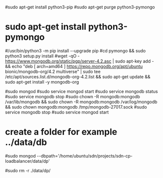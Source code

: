 



#sudo apt-get install python3-pip
#sudo apt-get purge python3-pymongo
# sudo apt-get install python3-pymongo
#/usr/bin/python3 -m pip install --upgrade pip
#cd pymongo && sudo python3 setup.py install
#wget -qO - https://www.mongodb.org/static/pgp/server-4.2.asc | sudo apt-key add - && echo "deb [ arch=amd64 ] https://repo.mongodb.org/apt/ubuntu bionic/mongodb-org/4.2 multiverse" | sudo tee /etc/apt/sources.list.d/mongodb-org-4.2.list  && sudo apt-get update && sudo apt-get install -y mongodb-org

#sudo mongod
#sudo service mongod start
#sudo service mongodb status
#sudo service mongodb stop
#sudo chown -R mongodb:mongodb /var/lib/mongodb && sudo chown -R mongodb:mongodb /var/log/mongodb && sudo chown mongodb:mongodb /tmp/mongodb-27017.sock
#sudo service mongodb stop
#sudo service mongod start
# create a folder for example ../data/db
#sudo mongod --dbpath='/home/ubuntu/sdn/projects/sdn-cp-loadbalancer/data/dp'


#sudo rm -r ./data/dp/

